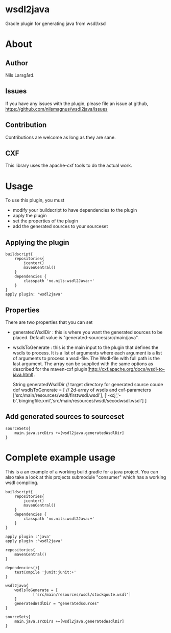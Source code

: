 wsdl2java
=========

Gradle plugin for generating java from wsdl/xsd

# About
## Author
Nils Larsgård. 

## Issues
If you have any issues with the plugin, please file an issue at github, https://github.com/nilsmagnus/wsdl2java/issues

## Contribution
Contributions are welcome as long as they are sane. 

## CXF
This library uses the apache-cxf tools to do the actual work. 

# Usage

To use this plugin, you must
- modify your buildscript to have dependencies to the plugin
- apply the plugin
- set the properties of the plugin
- add the generated sources to your sourceset

## Applying the plugin

    buildscript{
        repositories{
            jcenter()
            mavenCentral()
        }
        dependencies {
            classpath 'no.nils:wsdl2Java:+'
        }
    }
    apply plugin: 'wsdl2java'

## Properties
There are two properties that you can set
- generatedWsdlDir : this is where you want the generated sources to be placed. Default value is "generated-sources/src/main/java".
- wsdlsToGenerate : this is the main input to the plugin that defines the wsdls to process. It is a list of arguments where each argument is a list of arguments to process a wsdl-file. The Wsdl-file with full path is the last argument. The array can be supplied with the same options as described for the maven-cxf plugin(http://cxf.apache.org/docs/wsdl-to-java.html). 

    String generatedWsdlDir  // target directory for generated source coude
    def wsdlsToGenerate = [   //  2d-array of wsdls and cxf-parameters
                ['src/main/resources/wsdl/firstwsdl.wsdl'],
                ['-xcj','-b','bingingfile.xml','src/main/resources/wsdl/secodwsdl.wsdl']
            ]

## Add generated sources to sourceset

    sourceSets{
        main.java.srcDirs +=[wsdl2java.generatedWsdlDir]
    }

# Complete example usage
This is a an example of a working build.gradle for a java project. You can also take a look at this projects submodule "consumer" which has a working wsdl compiling.

    buildscript{
        repositories{
            jcenter()
            mavenCentral()
        }
        dependencies {
            classpath 'no.nils:wsdl2Java:+'
        }
    }

    apply plugin :'java'
    apply plugin :'wsdl2java'

    repositories{
        mavenCentral()
    }

    dependencies(){
        testCompile 'junit:junit:+'
    }

    wsdl2java{
        wsdlsToGenerate = [
                ['src/main/resources/wsdl/stockqoute.wsdl']
        ]
        generatedWsdlDir = "generatedsources"
    }

    sourceSets{
        main.java.srcDirs +=[wsdl2java.generatedWsdlDir]
    }

